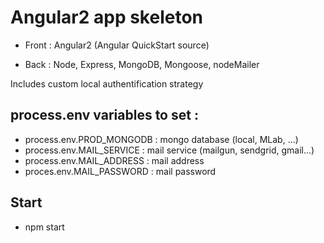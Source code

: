 # Angular2 app skeleton

* Front : Angular2 (Angular QuickStart source)

* Back : Node, Express, MongoDB, Mongoose, nodeMailer

Includes custom local authentification strategy

## process.env variables to set : 

* process.env.PROD_MONGODB : mongo database (local, MLab, ...)
* process.env.MAIL_SERVICE : mail service (mailgun, sendgrid, gmail...)
* process.env.MAIL_ADDRESS : mail address
* proces.env.MAIL_PASSWORD : mail password


## Start

* npm start

